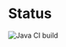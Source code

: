 # Status

![Java CI build](https://github.com/pustypawel/2020-orders/workflows/Java%20CI%20build/badge.svg)